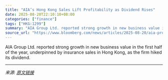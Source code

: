 ```yaml
---
title: "AIA’s Hong Kong Sales Lift Profitability as Dividend Rises"
date: 2025-08-20T22:10:10+08:00
categories: ["finance"]
tags: ["HKG:1299"]
summary: "AIA Group Ltd. reported strong growth in new business value in the first half of the year, underpinned by insurance sales in Hong Kong, as the firm hiked its dividend."
source_url: "https://www.bloomberg.com/news/articles/2025-08-20/aia-profitability-gauge-grows-on-stronger-sales-in-hong-kong"
---
```


AIA Group Ltd. reported strong growth in new business value in the first half of the year, underpinned by insurance sales in Hong Kong, as the firm hiked its dividend.

---

*来源: [原文链接](https://www.bloomberg.com/news/articles/2025-08-20/aia-profitability-gauge-grows-on-stronger-sales-in-hong-kong)*
